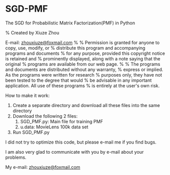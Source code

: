 # SGD-PMF
The SGD for Probabilistic Matrix Factorization(PMF) in Python

% Created by Xiuze Zhou 

E-mail: zhouxiuze@foxmail.com
%
% Permission is granted for anyone to copy, use, modify, or 
% distribute this program and accompanying programs and documents 
% for any purpose, provided this copyright notice is retained and 
% prominently displayed, along with a note saying that the original 
% programs are available from our web page.
%
% The programs and documents are distributed without any warranty, 
% express or implied. As the programs were written for research 
% purposes only, they have not been tested to the degree that would 
% be advisable in any important application. All use of these programs
% is entirely at the user's own risk.

How to make it work:

   1. Create a separate directory and download all these files into the same directory
   2. Download the following 2 files: 
       1) SGD_PMF.py: Main file for training PMF
       2) u.data: MovieLens 100k data set
   3. Run SGD_PMF.py

I did not try to optimize this code, but please e-mail me if you find bugs.

I am also very glad to communicate with you by e-mail about your problems.

My e-mail: zhouxiuze@foxmail.com
